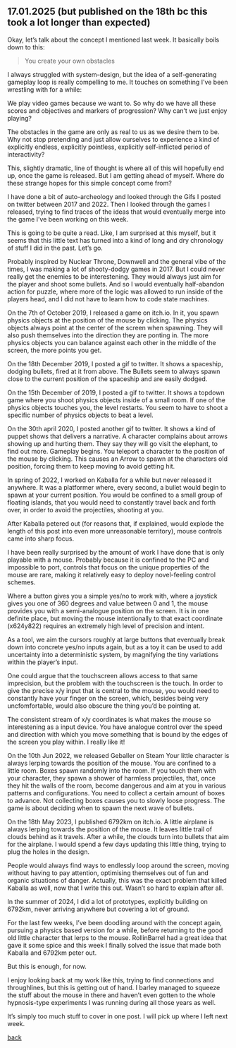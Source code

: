 ## 17.01.2025 (but published on the 18th bc this took a lot longer than expected)

Okay, let’s talk about the concept I mentioned last week. It basically boils down to this:

> You create your own obstacles

I always struggled with system-design, but the idea of a self-generating gameplay loop is really compelling to me. It touches on something I’ve been wrestling with for a while:

We play video games because we want to. So why do we have all these scores and objectives and markers of progression? Why can’t we just enjoy playing?


The obstacles in the game are only as real to us as we desire them to be. Why not stop pretending and just allow ourselves to experience a kind of explicitly endless, explicitly pointless, explicitly self-inflicted period of interactivity?

This, slightly dramatic, line of thought is where all of this will hopefully end up, once the game is released. But I am getting ahead of myself. Where do these strange hopes for this simple concept come from?

I have done a bit of auto-archeology and looked through the Gifs I posted on twitter between 2017 and 2022. Then I looked through the games I released, trying to find traces of the ideas that would eventually merge into the game I’ve been working on this week. 

This is going to be quite a read. Like, I am surprised at this myself, but it seems that this little text has turned into a kind of long and dry chronology of stuff I did in the past. Let’s go.

Probably inspired by Nuclear Throne, Downwell and the general vibe of the times, I was making a lot of shooty-dodgy games in 2017. But I could never really get the enemies to be interestening. They would always just aim for the player and shoot some bullets. And so I would eventually half-abandon action for puzzle, where more of the logic was allowed to run inside of the players head, and I did not have to learn how to code state machines. 


On the 7th of October 2019, I released a game on itch.io. 
In it, you spawn physics objects at the position of the mouse by clicking. The physics objects always point at the center of the screen when spawning. They will also push themselves into the direction they are ponting in. The more physics objects you can balance against each other in the middle of the screen, the more points you get.

On the 18th December 2019, I posted a gif to twitter.
It shows a spaceship, dodging bullets, fired at it from above. The Bullets seem to always spawn close to the current position of the spaceship and are easily dodged.

On the 15th December of 2019, I posted a gif to twitter.
It shows a topdown game where you shoot physics objects inside of a small room. If one of the physics objects touches you, the level restarts. You seem to have to shoot a specific number of physics objects to beat a level.

On the 30th april 2020, I posted another gif to twitter.
It shows a kind of puppet shows that delivers a narrative. A character complains about arrows showing up and hurting them. They say they will go visit the elephant, to find out more. Gameplay begins. You teleport a character to the position of the mouse by clicking. This causes an Arrow to spawn at the characters old position, forcing them to keep moving to avoid getting hit.

In spring of 2022, I worked on Kaballa for a while but never released it anywhere.
It was a platformer where, every second, a bullet would begin to spawn at your current position. You would be confined to a small group of floating islands, that you would need to constantly travel back and forth over, in order to avoid the projectiles, shooting at you.


After Kaballa petered out (for reasons that, if explained, would explode the length of this post into even more unreasonable territory), mouse controls came into sharp focus.


I have been really surprised by the amount of work I have done that is only playable with a mouse. Probably because it is confined to the PC and impossible to port, controls that focus on the unique properties of the mouse are rare, making it relatively easy to deploy novel-feeling control schemes.

Where a button gives you a simple yes/no to work with, where a joystick gives you one of 360 degrees and value between 0 and 1, the mouse provides you with a semi-analogue position on the screen. It is in one definite place, but moving the mouse intentionally to that exact coordinate (x624y822) requires an extremely high level of precision and intent. 

As a tool, we aim the cursors roughly at large buttons that eventually break down into concrete yes/no inputs again, but as a toy it can be used to add uncertainty into a deterministic system, by magnifying the tiny variations within the player’s input.

One could argue that the touchscreen allows access to that same imprecision, but the problem with the touchscreen is the touch. In order to give the precise x/y input that is central to the mouse, you would need to constantly have your finger on the screen, which, besides being very uncfomfortable, would also obscure the thing you’d be pointing at. 

The consistent stream of x/y coordinates is what makes the mouse so interestening as a input device. You have analogue control over the speed and direction with which you move something that is bound by the edges of the screen you play within. I really like it!


On the 10th Jun 2022, we released Geballer on Steam
Your little character is always lerping towards the position of the mouse. You are confined to a little room. Boxes spawn randomly into the room. If you touch them with your character, they spawn a shower of harmless projectiles, that, once they hit the walls of the room, become dangerous and aim at you in various patterns and configurations. You need to collect a certain amount of boxes to advance. Not collecting boxes causes you to slowly loose progress. The game is about deciding when to spawn the next wave of bullets.

On the 18th May 2023, I published 6792km on itch.io.
A little airplane is always lerping towards the position of the mouse. It leaves little trail of clouds behind as it travels. After a while, the clouds turn into bullets that aim for the airplane. I would spend a few days updating this little thing, trying to plug the holes in the design. 

People would always find ways to endlessly loop around the screen, moving without having to pay attention, optimising themselves out of fun and organic situations of danger. Actually, this was the exact problem that killed Kaballa as well, now that I write this out. Wasn’t so hard to explain after all.

In the summer of 2024, I did a lot of prototypes, explicitly building on 6792km, never arriving anywhere but covering a lot of ground.
 
For the last few weeks, I’ve been doodling around with the concept again, pursuing a physics based version for a while, before returning to the good old little character that lerps to the mouse. RollinBarrel had a great idea that gave it some spice and this week I finally solved the issue that made both Kaballa and 6792km peter out. 

But this is enough, for now.

I enjoy looking back at my work like this, trying to find connections and throughlines, but this is getting out of hand. I barley managed to squeeze the stuff about the mouse in there and haven’t even gotten to the whole hypnosis-type experiments I was running during all those years as well.

It’s simply too much stuff to cover in one post. I will pick up where I left next week.

[back](blogagain)
